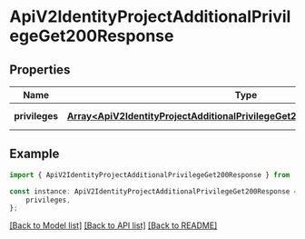 # ApiV2IdentityProjectAdditionalPrivilegeGet200Response


## Properties

Name | Type | Description | Notes
------------ | ------------- | ------------- | -------------
**privileges** | [**Array&lt;ApiV2IdentityProjectAdditionalPrivilegeGet200ResponsePrivilegesInner&gt;**](ApiV2IdentityProjectAdditionalPrivilegeGet200ResponsePrivilegesInner.md) |  | [default to undefined]

## Example

```typescript
import { ApiV2IdentityProjectAdditionalPrivilegeGet200Response } from './api';

const instance: ApiV2IdentityProjectAdditionalPrivilegeGet200Response = {
    privileges,
};
```

[[Back to Model list]](../README.md#documentation-for-models) [[Back to API list]](../README.md#documentation-for-api-endpoints) [[Back to README]](../README.md)
